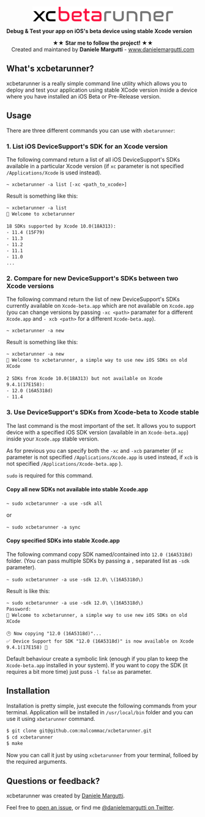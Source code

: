 <p align="center" >
<img src="logo.png" width=368px alt="SwiftDate" title="SwiftDate">
</p>

**Debug & Test your app on iOS's beta device using stable Xcode version**

<p align="center" >★★ <b>Star me to follow the project! </b> ★★<br>
Created and maintaned by <b>Daniele Margutti</b> - <a href="http://www.danielemargutti.com">www.danielemargutti.com</a>
</p>

## What's xcbetarunner?
xcbetarunner is a really simple command line utility which allows you to deploy and test your application using stable XCode version inside a device where you have installed an iOS Beta or Pre-Release version.

## Usage
There are three different commands you can use with `xbetarunner`:

### 1. List iOS DeviceSupport's SDK for an Xcode version

The following command return a list of all iOS DeviceSupport's SDKs available in a particular Xcode version (if `xc` parameter is not specified `/Applications/Xcode` is used instead).

```
~ xcbetarunner -a list [-xc <path_to_xcode>]
```

Result is something like this:

```
~ xcbetarunner -a list
📲 Welcome to xcbetarunner

18 SDKs supported by Xcode 10.0(18A313):
- 11.4 (15F79)
- 11.3
- 11.2
- 11.1
- 11.0
...
```

### 2. Compare for new DeviceSupport's SDKs between two Xcode versions

The following command return the list of new DeviceSupport's SDKs currently available on `Xcode-beta.app` which are not available on `Xcode.app` (you can change versions by passing `-xc <path>` paramater for a different `Xcode.app` and `- xcb <path>` for a different `Xcode-beta.app`).


```
~ xcbetarunner -a new
```

Result is something like this:

```
~ xcbetarunner -a new
📲 Welcome to xcbetarunner, a simple way to use new iOS SDKs on old XCode

2 SDKs from Xcode 10.0(18A313) but not available on Xcode 9.4.1(17E158):
- 12.0 (16A5318d)
- 11.4
```

### 3. Use DeviceSupport's SDKs from Xcode-beta to Xcode stable

The last command is the most important of the set.
It allows you to support device with a specified iOS SDK version (available in an `Xcode-beta.app`) inside your `Xcode.app` stable version.

As for previous you can specify both the `-xc` and `-xcb` parameter (if `xc` parameter is not specified `/Applications/Xcode.app` is used instead, if `xcb` is not specified `/Applications/Xcode-beta.app` ).

`sudo` is required for this command.

#### Copy all new SDKs not available into stable Xcode.app

`~ sudo xcbetarunner -a use -sdk all`

or 

`~ sudo xcbetarunner -a sync`

#### Copy specified SDKs into stable Xcode.app

The following command copy SDK named/contained into `12.0 (16A5318d)` folder.
(You can pass multiple SDKs by passing a `,` separated list as `-sdk` parameter).

`~ sudo xcbetarunner -a use -sdk 12.0\ \(16A5318d\)`

Result is like this:

```
~ sudo xcbetarunner -a use -sdk 12.0\ \(16A5318d\)
Password:
📲 Welcome to xcbetarunner, a simple way to use new iOS SDKs on old XCode

🕑 Now copying "12.0 (16A5318d)"...
✅ Device Support for SDK "12.0 (16A5318d)" is now available on Xcode 9.4.1(17E158) 🎉
```

Default behaviour create a symbolic link (enough if you plan to keep the `Xcode-beta.app` installed in your system). If you want to copy the SDK (it requires a bit more time) just puss `-l false` as parameter.

## Installation
Installation is pretty simple, just execute the following commands from your terminal.
Application will be installed in `/usr/local/bin` folder and you can use it using `xbetarunner` command.

```bash
$ git clone git@github.com:malcommac/xcbetarunner.git
$ cd xcbetarunner
$ make
```

Now you can call it just by using `xcbetarunner` from your terminal, folloed by the required arguments.

## Questions or feedback?

xcbetarunner was created by [Daniele Margutti](http://www.danielemargutti).

Feel free to [open an issue](https://github.com/malcommac/xcbetarunner/issues/new), or find me [@danielemargutti on Twitter](https://twitter.com/danielemargutti).
